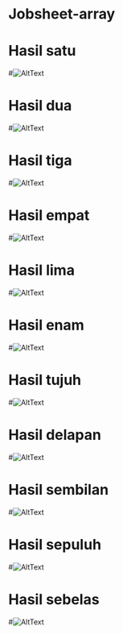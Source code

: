 # Jobsheet-array
# Hasil satu
#![AltText](https://github.com/natasyaadelia/Jobsheet-array/blob/master/Array%20Single%20Dimensi%20(2).png "Hasil satu")
# Hasil dua 
#![AltText](https://github.com/natasyaadelia/Jobsheet-array/blob/master/Array%20jumlah%20hari%20(2).png "Hasil dua")
# Hasil tiga
#![AltText](https://github.com/natasyaadelia/Jobsheet-array/blob/master/Challenge%20(2).png "Hasil tiga")
# Hasil empat
#![AltText](https://github.com/natasyaadelia/Jobsheet-array/blob/master/multi%20dimensi%202%20(2).png "Hasil empat")
# Hasil lima
#![AltText](https://github.com/natasyaadelia/Jobsheet-array/blob/master/multi%20dimensi%20ratarata%20(2).png "Hasil lima")
# Hasil enam
#![AltText](https://github.com/natasyaadelia/Jobsheet-array/blob/master/nilai%20ujian%20siswa%20(2).png "Hasil enam")
# Hasil tujuh
#![AltText](https://github.com/natasyaadelia/Jobsheet-array/blob/master/praktikum%201%20(2).png "Hasil tujuh")
# Hasil delapan
#![AltText](https://github.com/natasyaadelia/Jobsheet-array/blob/master/praktikum%201%20eror%20(2).png "Hasil delapan")
# Hasil sembilan
#![AltText](https://github.com/natasyaadelia/Jobsheet-array/blob/master/praktikum%202%20(2).png "Hasil sembilan")
# Hasil sepuluh
#![AltText](https://github.com/natasyaadelia/Jobsheet-array/blob/master/praktikum%202%20eror%20(2).png "Hasil sepuluh")
# Hasil sebelas
#![AltText](https://github.com/natasyaadelia/Jobsheet-array/blob/master/teman%20sederet%20(2).png "Hasil Sebelas")

